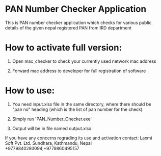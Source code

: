 # PAN Number Checker Application
This is PAN number checker application which  checks for various public details of the given nepal registered PAN from IRD department

# How to activate full version:
1. Open mac_checker to check your currently used network mac address

2. Forward mac address to developer for full registration of software


# How to use:
1. You need input.xlsx file in the same directory, where there should be "pan no" heading (which is the list of pan number for the check)

2. Simply run 'PAN_Number_Checker.exe'

3. Output will be in file named output.xlsx


If you have any concerns regrading its use and activation
contact:
Laxmi Soft Pvt. Ltd.
Sundhara, Kathmandu, Nepal
+9779840280094,+9779860495157
